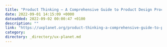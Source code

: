 ```yaml
---
title: "Product Thinking — A Comprehensive Guide to Product Design Process with a Product Thinking Mindset"
date: 2022-09-01 14:15:09 +0000
dateadded: 2022-09-02 00:00:47 +0100
description: ""
link: "https://uxplanet.org/product-thinking-a-comprehensive-guide-to-product-design-process-with-a-product-thinking-mindset-7cfaa6a569d7?source=rss----819cc2aaeee0---4"
category:
directory: _directory/ux-planet.md
---
```

